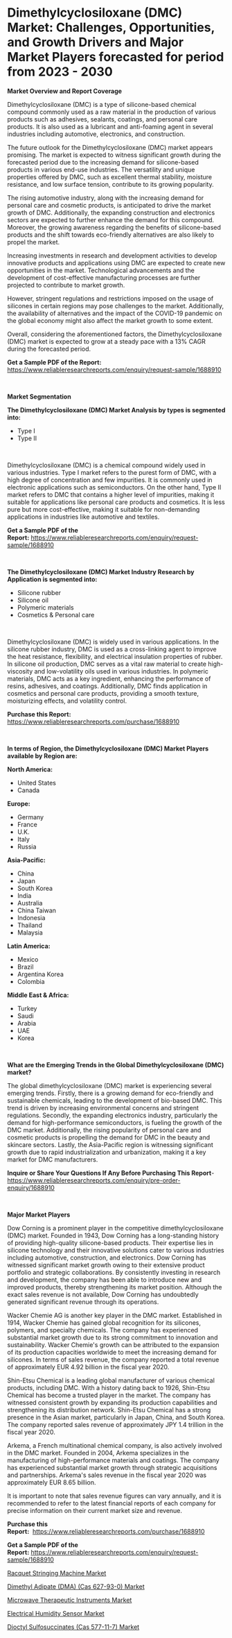 <p><h1>Dimethylcyclosiloxane (DMC) Market: Challenges, Opportunities, and Growth Drivers and Major Market Players forecasted for period from 2023 - 2030</h1></p><p><strong>Market Overview and Report Coverage</strong></p>
<p><p>Dimethylcyclosiloxane (DMC) is a type of silicone-based chemical compound commonly used as a raw material in the production of various products such as adhesives, sealants, coatings, and personal care products. It is also used as a lubricant and anti-foaming agent in several industries including automotive, electronics, and construction.</p><p>The future outlook for the Dimethylcyclosiloxane (DMC) market appears promising. The market is expected to witness significant growth during the forecasted period due to the increasing demand for silicone-based products in various end-use industries. The versatility and unique properties offered by DMC, such as excellent thermal stability, moisture resistance, and low surface tension, contribute to its growing popularity.</p><p>The rising automotive industry, along with the increasing demand for personal care and cosmetic products, is anticipated to drive the market growth of DMC. Additionally, the expanding construction and electronics sectors are expected to further enhance the demand for this compound. Moreover, the growing awareness regarding the benefits of silicone-based products and the shift towards eco-friendly alternatives are also likely to propel the market.</p><p>Increasing investments in research and development activities to develop innovative products and applications using DMC are expected to create new opportunities in the market. Technological advancements and the development of cost-effective manufacturing processes are further projected to contribute to market growth.</p><p>However, stringent regulations and restrictions imposed on the usage of silicones in certain regions may pose challenges to the market. Additionally, the availability of alternatives and the impact of the COVID-19 pandemic on the global economy might also affect the market growth to some extent.</p><p>Overall, considering the aforementioned factors, the Dimethylcyclosiloxane (DMC) market is expected to grow at a steady pace with a 13% CAGR during the forecasted period.</p></p>
<p><strong>Get a Sample PDF of the Report:</strong> <a href="https://www.reliableresearchreports.com/enquiry/request-sample/1688910">https://www.reliableresearchreports.com/enquiry/request-sample/1688910</a></p>
<p>&nbsp;</p>
<p><strong>Market Segmentation</strong></p>
<p><strong>The Dimethylcyclosiloxane (DMC) Market Analysis by types is segmented into:</strong></p>
<p><ul><li>Type I</li><li>Type II</li></ul></p>
<p>&nbsp;</p>
<p><p>Dimethylcyclosiloxane (DMC) is a chemical compound widely used in various industries. Type I market refers to the purest form of DMC, with a high degree of concentration and few impurities. It is commonly used in electronic applications such as semiconductors. On the other hand, Type II market refers to DMC that contains a higher level of impurities, making it suitable for applications like personal care products and cosmetics. It is less pure but more cost-effective, making it suitable for non-demanding applications in industries like automotive and textiles.</p></p>
<p><strong>Get a Sample PDF of the Report:</strong>&nbsp;<a href="https://www.reliableresearchreports.com/enquiry/request-sample/1688910">https://www.reliableresearchreports.com/enquiry/request-sample/1688910</a></p>
<p>&nbsp;</p>
<p><strong>The Dimethylcyclosiloxane (DMC) Market Industry Research by Application is segmented into:</strong></p>
<p><ul><li>Silicone rubber</li><li>Silicone oil</li><li>Polymeric materials</li><li>Cosmetics & Personal care</li></ul></p>
<p>&nbsp;</p>
<p><p>Dimethylcyclosiloxane (DMC) is widely used in various applications. In the silicone rubber industry, DMC is used as a cross-linking agent to improve the heat resistance, flexibility, and electrical insulation properties of rubber. In silicone oil production, DMC serves as a vital raw material to create high-viscosity and low-volatility oils used in various industries. In polymeric materials, DMC acts as a key ingredient, enhancing the performance of resins, adhesives, and coatings. Additionally, DMC finds application in cosmetics and personal care products, providing a smooth texture, moisturizing effects, and volatility control.</p></p>
<p><strong>Purchase this Report:</strong>&nbsp; <a href="https://www.reliableresearchreports.com/purchase/1688910">https://www.reliableresearchreports.com/purchase/1688910</a></p>
<p>&nbsp;</p>
<p><strong>In terms of Region, the Dimethylcyclosiloxane (DMC) Market Players available by Region are:</strong></p>
<p>
    <p> <strong> North America: </strong>
        <ul>
            <li>United States</li>
            <li>Canada</li>
        </ul>
        </p> 
    <p> <strong> Europe: </strong>
        <ul>
            <li>Germany</li>
            <li>France</li>
            <li>U.K.</li>
            <li>Italy</li>
            <li>Russia</li>
        </ul>
        </p> 
    <p> <strong> Asia-Pacific: </strong>
        <ul>
            <li>China</li>
            <li>Japan</li>
            <li>South Korea</li>
            <li>India</li>
            <li>Australia</li>
            <li>China Taiwan</li>
            <li>Indonesia</li>
            <li>Thailand</li>
            <li>Malaysia</li>
        </ul>
        </p> 
    <p> <strong> Latin America: </strong>
        <ul>
            <li>Mexico</li>
            <li>Brazil</li>
            <li>Argentina Korea</li>
            <li>Colombia</li>
        </ul>
        </p> 
    <p> <strong> Middle East & Africa: </strong>
        <ul>
            <li>Turkey</li>
            <li>Saudi</li>
            <li>Arabia</li>
            <li>UAE</li>
            <li>Korea</li>
        </ul>
    </p>
    </p>
<p>&nbsp;</p>
<p><strong>What are the Emerging Trends in the Global Dimethylcyclosiloxane (DMC) market?</strong></p>
<p><p>The global dimethylcyclosiloxane (DMC) market is experiencing several emerging trends. Firstly, there is a growing demand for eco-friendly and sustainable chemicals, leading to the development of bio-based DMC. This trend is driven by increasing environmental concerns and stringent regulations. Secondly, the expanding electronics industry, particularly the demand for high-performance semiconductors, is fueling the growth of the DMC market. Additionally, the rising popularity of personal care and cosmetic products is propelling the demand for DMC in the beauty and skincare sectors. Lastly, the Asia-Pacific region is witnessing significant growth due to rapid industrialization and urbanization, making it a key market for DMC manufacturers.</p></p>
<p><strong>Inquire or Share Your Questions If Any Before Purchasing This Report</strong>- <a href="https://www.reliableresearchreports.com/enquiry/pre-order-enquiry/1688910">https://www.reliableresearchreports.com/enquiry/pre-order-enquiry/1688910</a></p>
<p>&nbsp;</p>
<p><strong>Major Market Players</strong></p>
<p><p>Dow Corning is a prominent player in the competitive dimethylcyclosiloxane (DMC) market. Founded in 1943, Dow Corning has a long-standing history of providing high-quality silicone-based products. Their expertise lies in silicone technology and their innovative solutions cater to various industries including automotive, construction, and electronics. Dow Corning has witnessed significant market growth owing to their extensive product portfolio and strategic collaborations. By consistently investing in research and development, the company has been able to introduce new and improved products, thereby strengthening its market position. Although the exact sales revenue is not available, Dow Corning has undoubtedly generated significant revenue through its operations.</p><p>Wacker Chemie AG is another key player in the DMC market. Established in 1914, Wacker Chemie has gained global recognition for its silicones, polymers, and specialty chemicals. The company has experienced substantial market growth due to its strong commitment to innovation and sustainability. Wacker Chemie's growth can be attributed to the expansion of its production capacities worldwide to meet the increasing demand for silicones. In terms of sales revenue, the company reported a total revenue of approximately EUR 4.92 billion in the fiscal year 2020.</p><p>Shin-Etsu Chemical is a leading global manufacturer of various chemical products, including DMC. With a history dating back to 1926, Shin-Etsu Chemical has become a trusted player in the market. The company has witnessed consistent growth by expanding its production capabilities and strengthening its distribution network. Shin-Etsu Chemical has a strong presence in the Asian market, particularly in Japan, China, and South Korea. The company reported sales revenue of approximately JPY 1.4 trillion in the fiscal year 2020.</p><p>Arkema, a French multinational chemical company, is also actively involved in the DMC market. Founded in 2004, Arkema specializes in the manufacturing of high-performance materials and coatings. The company has experienced substantial market growth through strategic acquisitions and partnerships. Arkema's sales revenue in the fiscal year 2020 was approximately EUR 8.65 billion.</p><p>It is important to note that sales revenue figures can vary annually, and it is recommended to refer to the latest financial reports of each company for precise information on their current market size and revenue.</p></p>
<p><strong>Purchase this Report:</strong>&nbsp;&nbsp;<a href="https://www.reliableresearchreports.com/purchase/1688910">https://www.reliableresearchreports.com/purchase/1688910</a></p>
<p></p>
<p><strong>Get a Sample PDF of the Report:</strong>&nbsp;<a href="https://www.reliableresearchreports.com/enquiry/request-sample/1688910">https://www.reliableresearchreports.com/enquiry/request-sample/1688910</a></p>
<p><p><a href="https://medium.com/@briaabshire64/racquet-stringing-machine-market-analysis-and-sze-forecasted-for-period-from-2023-to-2030-5f41533ac134">Racquet Stringing Machine Market</a></p><p><a href="https://github.com/abbypearson7765/Market-Research-Report-List-1/blob/main/dimethyl-adipate-dma-cas-627-93-0-market.md">Dimethyl Adipate (DMA) (Cas 627-93-0) Market</a></p><p><a href="https://www.linkedin.com/pulse/decoding-microwave-therapeutic-instruments-market-deep-rmojc/">Microwave Therapeutic Instruments Market</a></p><p><a href="https://medium.com/@mikeflatley6362/electrical-humidity-sensor-market-the-key-to-successful-business-strategy-forecast-till-2030-2d5369f959e5">Electrical Humidity Sensor Market</a></p><p><a href="https://github.com/dziulagalemab/Market-Research-Report-List-1/blob/main/dioctyl-sulfosuccinates-cas-577-11-7-market.md">Dioctyl Sulfosuccinates (Cas 577-11-7) Market</a></p></p>